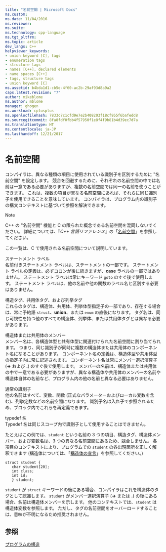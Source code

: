 ```yaml
---
title: "名前空間 | Microsoft Docs"
ms.custom: 
ms.date: 11/04/2016
ms.reviewer: 
ms.suite: 
ms.technology: cpp-language
ms.tgt_pltfrm: 
ms.topic: article
dev_langs: C++
helpviewer_keywords:
- union keyword [C], tags
- enumeration tags
- structure tags
- names [C++], declared elements
- name spaces [C++]
- tags, structure tags
- union keyword [C]
ms.assetid: b4bda1d1-cb5e-4f60-ac2b-29af93d8a9a2
caps.latest.revision: "7"
author: mikeblome
ms.author: mblome
manager: ghogen
ms.workload: cplusplus
ms.openlocfilehash: 7833c7c1cfd9e7e2b408203f18cf955f6bafedd8
ms.sourcegitcommit: 8fa8fdf0fbb4f57950f1e8f4f9b81b4d39ec7d7a
ms.translationtype: HT
ms.contentlocale: ja-JP
ms.lasthandoff: 12/21/2017
---
```

# <a name="name-spaces"></a>名前空間
コンパイラは、異なる種類の項目に使用されている識別子を区別するために "名前空間" を設定します。 競合を回避するために、それぞれの名前空間の中では名前は一意である必要がありますが、複数の名前空間では同一の名前を使うことができます。 これは、複数の項目が異なる名前空間にあれば、それらに同じ識別子を使用できることを意味しています。 コンパイラは、プログラム内の識別子の構文コンテキストに基づいて参照を解決できます。  
  
> [!NOTE]
>  C++ の "名前空間" 機能と C の限られた概念である名前空間を混同しないでください。 詳細については、『*C++ 言語リファレンス*』の「[名前空間](../cpp/namespaces-cpp.md)」を参照してください。  
  
 この一覧は、C で使用される名前空間について説明しています。  
  
 ステートメント ラベル  
 名前付きステートメント ラベルは、ステートメントの一部です。 ステートメント ラベルの定義は、必ずコロンが後に続きますが、**case** ラベルの一部ではありません。 ステートメント ラベルは常にキーワード `goto` のすぐ後で使用します。 ステートメント ラベルは、他の名前や他の関数のラベル名と区別する必要はありません。  
  
 構造タグ、共用体タグ、および列挙タグ  
 これらのタグは、構造体、共用体、列挙体型指定子の一部であり、存在する場合は、常に予約語 `struct`、**union**、または `enum` の直後になります。 タグ名は、同じ可視性を持つ他のすべての構造体、列挙体、または共用体タグとは異なる必要があります。  
  
 構造体または共用体のメンバー  
 メンバー名は、各構造体型と共有体型に関連付けられた名前空間に割り当てられます。 つまり、同じ識別子が同時に複数の構造体または共用体のコンポーネント名になることがあります。 コンポーネント名の定義は、構造体型や共用体型の指定子内に常に記述されます。 コンポーネント名は常にメンバー選択演算子 (**->** および **.**) のすぐ後で使用します。 メンバーの名前は、構造体または共用体の中で一意である必要がありますが、異なる構造体や共用体のメンバーの名前や構造体自体の名前など、プログラム内の他の名前と異なる必要はありません。  
  
 通常の識別子  
 他の名前はすべて、変数、関数 (正式なパラメーターおよびローカル変数を含む)、列挙定数などの名前空間になります。 識別子名は入れ子で参照されるため、ブロック内でこれらを再定義できます。  
  
 typedef 名  
 Typedef 名は同じスコープ内で識別子として使用することはできません。  
  
 たとえばこの例では、`student` という名前の 3 つの項目、構造タグ、構造体メンバー、および変数名は、3 つの異なる名前空間にあるため、競合しません。 各項目のコンテキストにより、プログラムでの `student` の各出現箇所を正しく解釈できます  (構造体については、「[構造体の宣言](../c-language/structure-declarations.md)」を参照してください。)  
  
```  
struct student {  
   char student[20];  
   int class;  
   int id;  
   } student;  
```  
  
 `student` が `struct` キーワードの後にある場合、コンパイラはこれを構造体のタグとして認識します。 `student` がメンバー選択演算子 (**->** または **.**) の後にある場合、名前は構造体メンバーを示します。 他のコンテキストでは、`student` は構造体変数を参照します。 ただし、タグの名前空間をオーバーロードすることは、意味が不明になるため推奨されません。  
  
## <a name="see-also"></a>参照  
 [プログラムの構造](../c-language/program-structure.md)